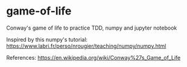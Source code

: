 # game-of-life
Conway's game of life to practice TDD, numpy and jupyter notebook

Inspired by this numpy's tutorial:
https://www.labri.fr/perso/nrougier/teaching/numpy/numpy.html

References:
https://en.wikipedia.org/wiki/Conway%27s_Game_of_Life
